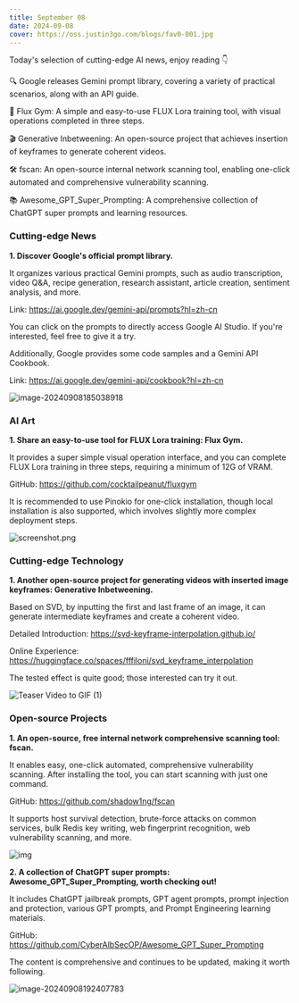 ```yaml
---
title: September 08
date: 2024-09-08
cover: https://oss.justin3go.com/blogs/fav0-001.jpg
---
```



Today's selection of cutting-edge AI news, enjoy reading 👇

🔍 Google releases Gemini prompt library, covering a variety of practical scenarios, along with an API guide.

🎨 Flux Gym: A simple and easy-to-use FLUX Lora training tool, with visual operations completed in three steps.

🎬 Generative Inbetweening: An open-source project that achieves insertion of keyframes to generate coherent videos.

🛠️ fscan: An open-source internal network scanning tool, enabling one-click automated and comprehensive vulnerability scanning.

📚 Awesome_GPT_Super_Prompting: A comprehensive collection of ChatGPT super prompts and learning resources.

### Cutting-edge News

**1. Discover Google's official prompt library.**

It organizes various practical Gemini prompts, such as audio transcription, video Q&A, recipe generation, research assistant, article creation, sentiment analysis, and more.

Link: https://ai.google.dev/gemini-api/prompts?hl=zh-cn

You can click on the prompts to directly access Google AI Studio. If you're interested, feel free to give it a try.

Additionally, Google provides some code samples and a Gemini API Cookbook.

Link: https://ai.google.dev/gemini-api/cookbook?hl=zh-cn

![image-20240908185038918](https://cdn.jsdelivr.net/gh/freelander/oss@master/ai-daily/2024-09-08/image-20240908185038918.png)

### AI Art

**1. Share an easy-to-use tool for FLUX Lora training: Flux Gym.**

It provides a super simple visual operation interface, and you can complete FLUX Lora training in three steps, requiring a minimum of 12G of VRAM.

GitHub: https://github.com/cocktailpeanut/fluxgym

It is recommended to use Pinokio for one-click installation, though local installation is also supported, which involves slightly more complex deployment steps.

![screenshot.png](https://cdn.jsdelivr.net/gh/freelander/oss@master/ai-daily/2024-09-08/screenshot.png)

### Cutting-edge Technology

**1. Another open-source project for generating videos with inserted image keyframes: Generative Inbetweening.**

Based on SVD, by inputting the first and last frame of an image, it can generate intermediate keyframes and create a coherent video.

Detailed Introduction: https://svd-keyframe-interpolation.github.io/

Online Experience: https://huggingface.co/spaces/fffiloni/svd_keyframe_interpolation

The tested effect is quite good; those interested can try it out.

![Teaser Video to GIF (1)](https://cdn.jsdelivr.net/gh/freelander/oss@master/ai-daily/2024-09-08/Teaser%20Video%20to%20GIF%20(1).gif)

### Open-source Projects

**1. An open-source, free internal network comprehensive scanning tool: fscan.**

It enables easy, one-click automated, comprehensive vulnerability scanning. After installing the tool, you can start scanning with just one command.

GitHub: https://github.com/shadow1ng/fscan

It supports host survival detection, brute-force attacks on common services, bulk Redis key writing, web fingerprint recognition, web vulnerability scanning, and more.

![img](https://cdn.jsdelivr.net/gh/freelander/oss@master/ai-daily/2024-09-08/2020-12-12-13-34-44.png)

**2. A collection of ChatGPT super prompts: Awesome_GPT_Super_Prompting, worth checking out!**

It includes ChatGPT jailbreak prompts, GPT agent prompts, prompt injection and protection, various GPT prompts, and Prompt Engineering learning materials.

GitHub: https://github.com/CyberAlbSecOP/Awesome_GPT_Super_Prompting

The content is comprehensive and continues to be updated, making it worth following.

![image-20240908192407783](https://cdn.jsdelivr.net/gh/freelander/oss@master/ai-daily/2024-09-08/image-20240908192407783.png)
